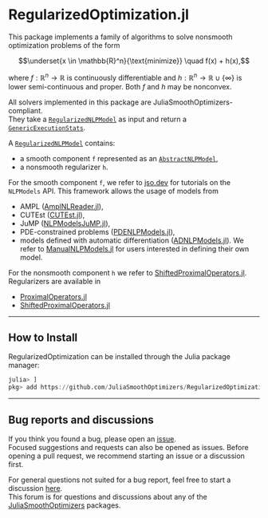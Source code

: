 # RegularizedOptimization.jl

This package implements a family of algorithms to solve nonsmooth optimization problems of the form

```math
\underset{x \in \mathbb{R}^n}{\text{minimize}} \quad f(x) + h(x),
```

where $f : \mathbb{R}^n \to \mathbb{R}$ is continuously differentiable and $h : \mathbb{R}^n \to \mathbb{R} \cup \{\infty\}$ is lower semi-continuous and proper.
Both $f$ and $h$ may be nonconvex.

All solvers implemented in this package are JuliaSmoothOptimizers-compliant.  
They take a [`RegularizedNLPModel`](https://jso.dev/RegularizedProblems.jl/dev/reference#RegularizedProblems.RegularizedNLPModel) as input and return a [`GenericExecutionStats`](https://jso.dev/SolverCore.jl/stable/reference/#SolverCore.GenericExecutionStats).  

A [`RegularizedNLPModel`](https://jso.dev/RegularizedProblems.jl/stable/reference#RegularizedProblems.RegularizedNLPModel) contains:  

- a smooth component `f` represented as an [`AbstractNLPModel`](https://github.com/JuliaSmoothOptimizers/NLPModels.jl),  
- a nonsmooth regularizer `h`.  

For the smooth component `f`, we refer to [jso.dev](https://jso.dev) for tutorials on the `NLPModels` API. This framework allows the usage of models from  
- AMPL ([AmplNLReader.jl](https://github.com/JuliaSmoothOptimizers/AmplNLReader.jl)),  
- CUTEst ([CUTEst.jl](https://github.com/JuliaSmoothOptimizers/CUTEst.jl)),  
- JuMP ([NLPModelsJuMP.jl](https://github.com/JuliaSmoothOptimizers/NLPModelsJuMP.jl)),  
- PDE-constrained problems ([PDENLPModels.jl](https://github.com/JuliaSmoothOptimizers/PDENLPModels.jl)),  
- models defined with automatic differentiation ([ADNLPModels.jl](https://github.com/JuliaSmoothOptimizers/ADNLPModels.jl)).
We refer to [ManualNLPModels.jl](https://github.com/JuliaSmoothOptimizers/ManualNLPModels.jl) for users interested in defining their own model.

For the nonsmooth component `h` we refer to [ShiftedProximalOperators.jl](https://github.com/JuliaSmoothOptimizers/ShiftedProximalOperators.jl).
Regularizers are available in 
- [ProximalOperators.jl](https://github.com/JuliaFirstOrder/ProximalOperators.jl)
- [ShiftedProximalOperators.jl](https://github.com/JuliaSmoothOptimizers/ShiftedProximalOperators.jl)

---

## How to Install

RegularizedOptimization can be installed through the Julia package manager:

```julia
julia> ]
pkg> add https://github.com/JuliaSmoothOptimizers/RegularizedOptimization.jl
```

---

## Bug reports and discussions

If you think you found a bug, please open an [issue](https://github.com/JuliaSmoothOptimizers/RegularizedOptimization.jl/issues).  
Focused suggestions and requests can also be opened as issues. Before opening a pull request, we recommend starting an issue or a discussion first.  

For general questions not suited for a bug report, feel free to start a discussion [here](https://github.com/JuliaSmoothOptimizers/Organization/discussions).  
This forum is for questions and discussions about any of the [JuliaSmoothOptimizers](https://github.com/JuliaSmoothOptimizers) packages.  
